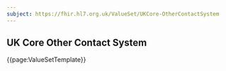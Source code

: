 ```yaml
---
subject: https://fhir.hl7.org.uk/ValueSet/UKCore-OtherContactSystem
---
```

## UK Core Other Contact System

{{page:ValueSetTemplate}}